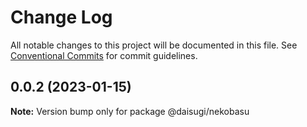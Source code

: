 # Change Log

All notable changes to this project will be documented in this file.
See [Conventional Commits](https://conventionalcommits.org) for commit guidelines.

## 0.0.2 (2023-01-15)

**Note:** Version bump only for package @daisugi/nekobasu
